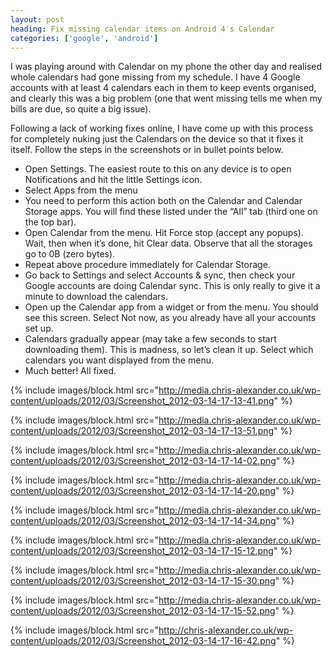 ```yaml
---
layout: post
heading: Fix missing calendar items on Android 4′s Calendar
categories: ['google', 'android']
---
```


I was playing around with Calendar on my phone the other day and realised whole calendars had gone missing from my schedule. I have 4 Google accounts with at least 4 calendars each in them to keep events organised, and clearly this was a big problem (one that went missing tells me when my bills are due, so quite a big issue).

Following a lack of working fixes online, I have come up with this process for completely nuking just the Calendars on the device so that it fixes it itself. Follow the steps in the screenshots or in bullet points below.

* Open Settings. The easiest route to this on any device is to open Notifications and hit the little Settings icon.
* Select Apps from the menu
* You need to perform this action both on the Calendar and Calendar Storage apps. You will find these listed under the “All” tab (third one on the top bar).
* Open Calendar from the menu. Hit Force stop (accept any popups). Wait, then when it’s done, hit Clear data. Observe that all the storages go to 0B (zero bytes).
* Repeat above procedure immediately for Calendar Storage.
* Go back to Settings and select Accounts & sync, then check your Google accounts are doing Calendar sync. This is only really to give it a minute to download the calendars.
* Open up the Calendar app from a widget or from the menu. You should see this screen. Select Not now, as you already have all your accounts set up.
* Calendars gradually appear (may take a few seconds to start downloading them). This is madness, so let’s clean it up. Select which calendars you want displayed from the menu.
* Much better! All fixed.

{% include images/block.html src="http://media.chris-alexander.co.uk/wp-content/uploads/2012/03/Screenshot_2012-03-14-17-13-41.png" %}

{% include images/block.html src="http://media.chris-alexander.co.uk/wp-content/uploads/2012/03/Screenshot_2012-03-14-17-13-51.png" %}

{% include images/block.html src="http://media.chris-alexander.co.uk/wp-content/uploads/2012/03/Screenshot_2012-03-14-17-14-02.png" %}

{% include images/block.html src="http://media.chris-alexander.co.uk/wp-content/uploads/2012/03/Screenshot_2012-03-14-17-14-20.png" %}

{% include images/block.html src="http://media.chris-alexander.co.uk/wp-content/uploads/2012/03/Screenshot_2012-03-14-17-14-34.png" %}

{% include images/block.html src="http://media.chris-alexander.co.uk/wp-content/uploads/2012/03/Screenshot_2012-03-14-17-15-12.png" %}

{% include images/block.html src="http://media.chris-alexander.co.uk/wp-content/uploads/2012/03/Screenshot_2012-03-14-17-15-30.png" %}

{% include images/block.html src="http://media.chris-alexander.co.uk/wp-content/uploads/2012/03/Screenshot_2012-03-14-17-15-52.png" %}

{% include images/block.html src="http://chris-alexander.co.uk/wp-content/uploads/2012/03/Screenshot_2012-03-14-17-16-42.png" %}
